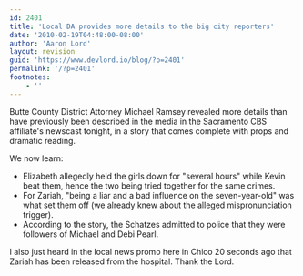 ```yaml
---
id: 2401
title: 'Local DA provides more details to the big city reporters'
date: '2010-02-19T04:48:00-08:00'
author: 'Aaron Lord'
layout: revision
guid: 'https://www.devlord.io/blog/?p=2401'
permalink: '/?p=2401'
footnotes:
    - ''
---
```


Butte County District Attorney Michael Ramsey revealed more details than have previously been described in the media in the Sacramento CBS affiliate's newscast tonight, in a story that comes complete with props and dramatic reading.

We now learn:
<ul>
 	<li>Elizabeth allegedly held the girls down for "several hours" while Kevin beat them, hence the two being tried together for the same crimes.</li>
 	<li>For Zariah, "being a liar and a bad influence on the seven-year-old" was what set them off (we already knew about the alleged mispronunciation trigger).</li>
 	<li>According to the story, the Schatzes admitted to police that they were followers of Michael and Debi Pearl.</li>
</ul>
I also just heard in the local news promo here in Chico 20 seconds ago that Zariah has been released from the hospital. Thank the Lord.